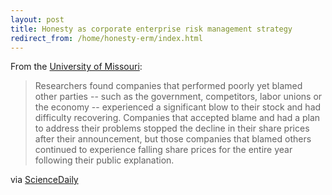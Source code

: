 ```yaml
---
layout: post
title: Honesty as corporate enterprise risk management strategy
redirect_from: /home/honesty-erm/index.html
---
```

<p>From the <a href="https://nbsubscribe.missouri.edu/news-releases/2015/0526-honesty-can-keep-companies%E2%80%99-stock-prices-up-during-hard-times/">University of Missouri</a>:</p>

<blockquote>
  <p>Researchers found companies that performed poorly yet blamed other parties -- such as the government, competitors, labor unions or the economy -- experienced a significant blow to their stock and had difficulty recovering. Companies that accepted blame and had a plan to address their problems stopped the decline in their share prices after their announcement, but those companies that blamed others continued to experience falling share prices for the entire year following their public explanation.</p>
</blockquote>

<p>via <a href="http://www.sciencedaily.com/releases/2015/05/150526132359.htm">ScienceDaily</a></p>
